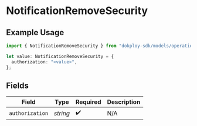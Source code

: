 # NotificationRemoveSecurity

## Example Usage

```typescript
import { NotificationRemoveSecurity } from "dokploy-sdk/models/operations";

let value: NotificationRemoveSecurity = {
  authorization: "<value>",
};
```

## Fields

| Field              | Type               | Required           | Description        |
| ------------------ | ------------------ | ------------------ | ------------------ |
| `authorization`    | *string*           | :heavy_check_mark: | N/A                |